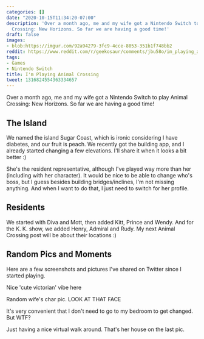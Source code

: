 ```yaml
---
categories: []
date: "2020-10-15T11:34:20-07:00"
description: 'Over a month ago, me and my wife got a Nintendo Switch to play Animal
  Crossing: New Horizons. So far we are having a good time!'
draft: false
images:
- blob:https://imgur.com/92a94279-3fc9-4cce-8053-351b1f748bb2
reddit: https://www.reddit.com/r/geekosaur/comments/jbu58o/im_playing_animal_crossing/
tags:
- Games
- Nintendo Switch
title: I'm Playing Animal Crossing
tweet: 1316824554363334657
---
```


Over a month ago, me and my wife got a Nintendo Switch to play Animal Crossing: New Horizons. So far we are having a good time!

<!--more-->

## The Island

We named the island Sugar Coast, which is ironic considering I have diabetes, and our fruit is peach. We recently got the building app, and I already started changing a few elevations. I'll share it when it looks a bit better :)

She's the resident representative, although I've played way more than her (including with her character). It would be nice to be able to change who's boss, but I guess besides building bridges/inclines, I'm not missing anything. And when I want to do that, I just need to switch for her profile.

## Residents

We started with Diva and Mott, then added Kitt, Prince and Wendy. And for the K. K. show, we added Henry, Admiral and Rudy. My next Animal Crossing post will be about their locations :)

## Random Pics and Moments

Here are a few screenshots and pictures I've shared on Twitter since I started playing.

Nice 'cute victorian' vibe here
<!-- tweet 1311896328926945280 -->

Random wife's char pic. LOOK AT THAT FACE
<!-- tweet 1297638269643980800 -->

It's very convenient that I don't need to go to my bedroom to get changed. But WTF?
<!-- tweet 1307451229488865280 -->

Just having a nice virtual walk around. That's her house on the last pic.
<!-- tweet 1310115699252051968 -->

